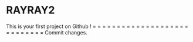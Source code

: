 # RAYRAY2
This is your first project on Github !
= = = = = = = = = = = = = = = = = = = = = = = = = = = =
Commit changes.
